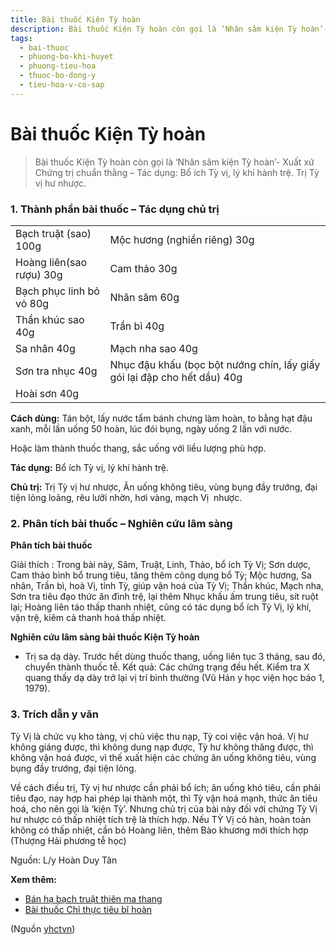 ```yaml
---
title: Bài thuốc Kiện Tỳ hoàn
description: Bài thuốc Kiện Tỳ hoàn còn gọi là ‘Nhân sâm kiện Tỳ hoàn’- Xuất xứ Chứng trị chuẩn thằng – Tác dụng- Bổ ích Tỳ vị, lý khí hành trệ. Trị Tỳ vị hư nhược.
tags:
  - bai-thuoc
  - phuong-bo-khi-huyet
  - phuong-tieu-hoa
  - thuoc-bo-dong-y
  - tieu-hoa-v-co-sap
---
```


# Bài thuốc Kiện Tỳ hoàn 

> Bài thuốc Kiện Tỳ hoàn còn gọi là ‘Nhân sâm kiện Tỳ hoàn’- Xuất xứ Chứng trị chuẩn thằng – Tác dụng: Bổ ích Tỳ vị, lý khí hành trệ. Trị Tỳ vị hư nhược.

### 1. Thành phần bài thuốc – Tác dụng chủ trị

|  |  |
| --- | --- |
| Bạch truật (sao) 100g | Mộc hương (nghiền riêng) 30g |
| Hoàng liên(sao rượu) 30g | Cam thảo 30g |
| Bạch phục linh bỏ vỏ 80g | Nhân sâm 60g |
| Thần khúc sao 40g | Trần bì 40g |
| Sa nhân 40g | Mạch nha sao 40g |
| Sơn tra nhục 40g | Nhục đậu khấu (bọc bột nướng chín, lấy giấy gói lại đập cho hết dầu) 40g |
| Hoài sơn 40g |  |

**Cách dùng:** Tán bột, lấy nước tẩm bánh chưng làm hoàn, to bằng hạt đậu xanh, mỗi lần uống 50 hoàn, lúc đói bụng, ngày uống 2 lần với nước.

Hoặc làm thành thuốc thang, sắc uống với liều lượng phù hợp.

**Tác dụng:** Bổ ích Tỳ vị, lý khí hành trệ. 

**Chủ trị:** Trị Tỳ vị hư nhược, Ăn uống không tiêu, vùng bụng đầy trướng, đại tiện lỏng loãng, rêu lưỡi nhờn, hơi vàng, mạch Vị  nhược.

### 2. Phân tích bài thuốc – Nghiên cứu lâm sàng

**Phân tích bài thuốc**

Giải thích : Trong bài này, Sâm, Truật, Linh, Thảo, bổ ích Tỳ Vị; Sơn dược, Cam thảo bình bổ trung tiêu, tăng thêm công dụng bổ Tỳ; Mộc hương, Sa nhân, Trần bì, hoà Vị, tỉnh Tỳ, giúp vận hoá của Tỳ Vị; Thần khúc, Mạch nha, Sơn tra tiêu đạo thức ăn đình trệ, lại thêm Nhục khấu ấm trung tiêu, sít ruột lại; Hoàng liên táo thấp thanh nhiệt, cũng có tác dụng bổ ích Tỳ Vị, lý khí, vận trệ, kiêm cả thanh hoá thấp nhiệt.

**Nghiên cứu lâm sàng bài thuốc Kiện Tỳ hoàn**

+ Trị sa dạ dày. Trước hết dùng thuốc thang, uống liên tục 3 tháng, sau đó, chuyển thành thuốc tễ. Kết quả: Các chứng trạng đều hết. Kiểm tra X quang thấy dạ dày trở lại vị trí bình thường (Vũ Hán y học viện học báo 1, 1979).

### 3. Trích dẫn y văn

Tỳ Vị là chức vụ kho tàng, vị chủ việc thu nạp, Tỳ coi việc vận hoá. Vị hư không giáng được, thì không dung nạp được, Tỳ hư không thăng được, thì không vận hoá được, vì thế xuất hiện các chứng ăn uống không tiêu, vùng bụng đầy trướng, đại tiện lỏng.

Về cách điều trị, Tỳ vị hư nhược cần phải bổ ích; ăn uống khó tiêu, cần phải tiêu đạo, nay hợp hai phép lại thành một, thì Tỳ vận hoá mạnh, thức ăn tiêu hoá, cho nên gọi là ‘kiện Tỳ’. Nhưng chủ trị của bài này đối với chứng Tỳ Vị hư nhược có thấp nhiệt tích trệ là thích hợp. Nếu TỲ Vị có hàn, hoàn toàn không có thấp nhiệt, cần bỏ Hoàng liên, thêm Bào khương mới thích hợp (Thượng Hải phương tễ học)

Nguồn: L/y Hoàn Duy Tân

**Xem thêm:**

* [Bán hạ bạch truật thiên ma thang](/yhctvn/bai-thuoc-ban-ha-bach-truat-thien-ma-thang)
* [Bài thuốc Chỉ thực tiêu bĩ hoàn](/yhctvn/bai-thuoc-chi-thuc-tieu-bi-hoan)

(Nguồn <a href="https://yhctvn.com/bai-thuoc-kien-ty-hoan/" target="_blank">yhctvn</a>)
